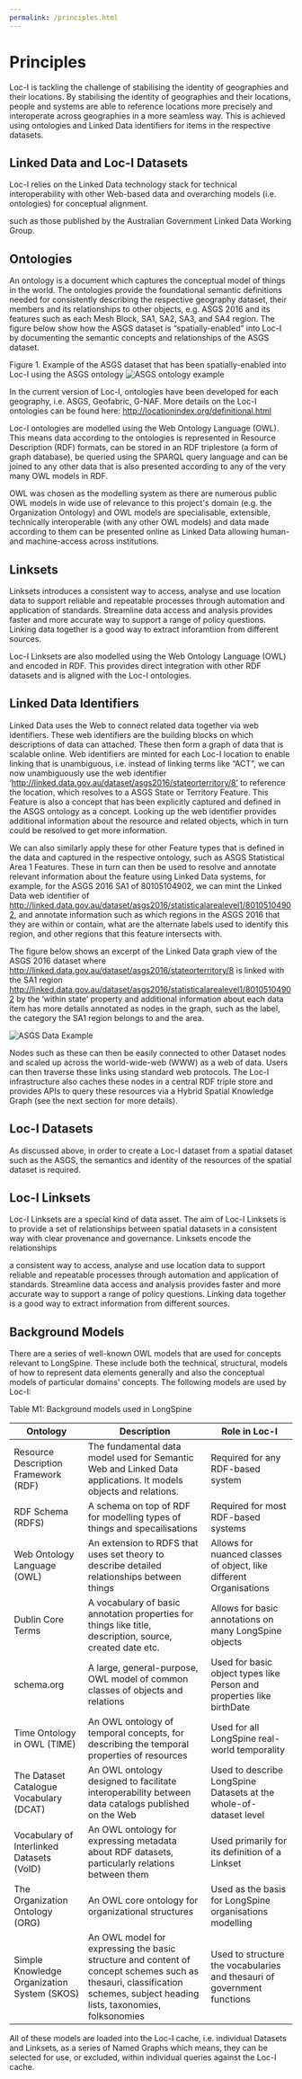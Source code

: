 ```yaml
---
permalink: /principles.html
---
```


# Principles

Loc-I is tackling the challenge of stabilising the identity of geographies and their locations. 
By stabilising the identity of geographies and their locations, people and systems are able to reference locations more precisely and interoperate across geographies in a more seamless way. 
This is achieved using ontologies and Linked Data identifiers for items in the respective datasets.

## Linked Data and Loc-I Datasets

Loc-I relies on the Linked Data technology stack for technical interoperability with other Web-based data and overarching models (i.e. ontologies) for conceptual alignment. 



such as those published by the Australian Government Linked Data Working Group.

## Ontologies 

An ontology is a document which captures the conceptual model of things in the world. The ontologies provide the foundational semantic definitions needed for consistently describing the respective geography dataset, their members and its relationships to other objects, e.g. ASGS 2016 and its features such as each Mesh Block, SA1, SA2, SA3, and SA4 region. The figure below show how the ASGS dataset is “spatially-enabled” into Loc-I by documenting the semantic concepts and relationships of the ASGS dataset. 

Figure 1. Example of the ASGS dataset that has been spatially-enabled into Loc-I using the ASGS ontology
![ASGS ontology example](images/asgs-ont-dataset-ex1.png "ASGS ontology example")

In the current version of Loc-I, ontologies have been developed for each geography, i.e. ASGS, Geofabric, G-NAF.  More details on the Loc-I ontologies can be found here: http://locationindex.org/definitional.html

Loc-I ontologies are modelled using the Web Ontology Language (OWL). This means data according to the ontologies is represented in Resource Description (RDF) formats, can be stored in an RDF triplestore (a form of graph database), be queried using the SPARQL query language and can be joined to any other data that is also presented according to any of the very many OWL models in RDF.

OWL was chosen as the modelling system as there are numerous public OWL models in wide use of relevance to this project's domain (e.g. the Organization Ontology) and OWL models are specialisable, extensible, technically interoperable (with any other OWL models) and data made according to them can be presented online as Linked Data allowing human- and machine-access across institutions.

## Linksets

Linksets introduces a consistent way to access, analyse and use location data to support reliable and repeatable processes through automation and application of standards. Streamline data access and analysis provides faster and more accurate way to support a range of policy questions. Linking data together is a good way to extract inforamtiion from different sources.

Loc-I Linksets are also modelled using the Web Ontology Language (OWL) and encoded in RDF. This provides direct integration with other RDF datasets and is aligned with the Loc-I ontologies.


## Linked Data Identifiers

Linked Data uses the Web to connect related data together via web identifiers. These web identifiers are the building blocks on which descriptions of data can attached. These then form a graph of data that is scalable online. Web identifiers are minted for each Loc-I location to enable linking that is unambiguous, i.e. instead of linking terms like “ACT”, we can now unambiguously use the web identifier ‘http://linked.data.gov.au/dataset/asgs2016/stateorterritory/8’ to reference the location, which resolves to a ASGS State or Territory Feature. This Feature is also a concept that has been explicitly captured and defined in the ASGS ontology as a concept. Looking up the web identifier provides additional information about the resource and related objects, which in turn could be resolved to get more information. 

We can also similarly apply these for other Feature types that is defined in the data and captured in the respective ontology, such as ASGS Statistical Area 1 Features. These in turn can then be used to resolve and annotate relevant information about the feature using Linked Data systems, for example, for the ASGS 2016 SA1 of 80105104902, we can mint the Linked Data web identifier of http://linked.data.gov.au/dataset/asgs2016/statisticalarealevel1/80105104902, and annotate information such as which regions in the ASGS 2016 that they are within or contain, what are the alternate labels used to identify this region, and other regions that this feature intersects with. 

The figure below shows an excerpt of the Linked Data graph view of the ASGS 2016 dataset where  http://linked.data.gov.au/dataset/asgs2016/stateorterritory/8 is linked with the SA1 region http://linked.data.gov.au/dataset/asgs2016/statisticalarealevel1/80105104902 by the ‘within state’ property and additional information about each data item has more details annotated as nodes in the graph, such as the label, the category the SA1 region belongs to and the area. 

![ASGS Data Example](images/asgs-data-ex.png "ASGS Data Example")

Nodes such as these can then be easily connected to other Dataset nodes and scaled up across the world-wide-web (WWW) as a web of data. Users can then traverse these links using standard web protocols. The Loc-I infrastructure also caches these nodes in a central RDF triple store and provides APIs to query these resources via a Hybrid Spatial Knowledge Graph (see the next section for more details).

## Loc-I Datasets

As discussed above, in order to create a Loc-I dataset from a spatial dataset such as the ASGS, the semantics and identity of the resources of the spatial dataset is required. 

## Loc-I Linksets

Loc-I Linksets are a special kind of data asset. The aim of Loc-I Linksets is to provide a set of relationships between spatial datasets in a consistent way with clear provenance and governance. Linksets encode the relationships 

 a consistent way to access, analyse and use location data to support reliable and repeatable processes through automation and application of standards. Streamline data access and analysis provides faster and more accurate way to support a range of policy questions.
Linking data together is a good way to extract information from different sources.




## Background Models

There are a series of well-known OWL models that are used for concepts relevant to LongSpine. These include both the technical, structural, models of how to represent data elements generally and also the conceptual models of particular domains' concepts. The following models are used by Loc-I:

Table M1: Background models used in LongSpine

|Ontology	| Description	| Role in Loc-I |
|-----------|---------------|---------------|
|Resource Description Framework (RDF)	|The fundamental data model used for Semantic Web and Linked Data applications. It models objects and relations.	|Required for any RDF-based system|
|RDF Schema (RDFS)	|A schema on top of RDF for modelling types of things and specailisations	|Required for most RDF-based systems|
|Web Ontology Language (OWL)	|An extension to RDFS that uses set theory to describe detailed relationships between things	|Allows for nuanced classes of object, like different Organisations|
|Dublin Core Terms	|A vocabulary of basic annotation properties for things like title, description, source, created date etc.	|Allows for basic annotations on many LongSpine objects|
|schema.org	|A large, general-purpose, OWL model of common classes of objects and relations	|Used for basic object types like Person and properties like birthDate|
|Time Ontology in OWL (TIME)	|An OWL ontology of temporal concepts, for describing the temporal properties of resources	|Used for all LongSpine real-world temporality|
|The Dataset Catalogue Vocabulary (DCAT)	|An OWL ontology designed to facilitate interoperability between data catalogs published on the Web	|Used to describe LongSpine Datasets at the whole-of-dataset level|
|Vocabulary of Interlinked Datasets (VoID)	|An OWL ontology for expressing metadata about RDF datasets, particularly relations between them	|Used primarily for its definition of a Linkset|
|The Organization Ontology (ORG)	|An OWL core ontology for organizational structures	|Used as the basis for LongSpine organisations modelling|
|Simple Knowledge Organization System (SKOS)	|An OWL model for expressing the basic structure and content of concept schemes such as thesauri, classification schemes, subject heading lists, taxonomies, folksonomies	| Used to structure the vocabularies and thesauri of government functions |


All of these models are loaded into the Loc-I cache, i.e. individual Datasets and Linksets, as a series of Named Graphs which means, they can be selected for use, or excluded, within individual queries against the Loc-I cache.
